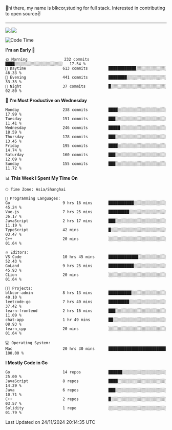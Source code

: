 👋hi there, my name is blkcor,studing for full stack.
Interested in contributing to open source✌️

<hr/>

![](https://github-readme-stats.vercel.app/api?username=blkcor)
<a href="https://github.com/blkcor/github-readme-stats">
    <img align="left" src="https://github-readme-stats.vercel.app/api/top-langs/?username=blkcor&hide=jupyter%20notebook,shaderlab,tex,c%23&langs_count=9" />
</a>


<!--START_SECTION:waka-->
![Code Time](http://img.shields.io/badge/Code%20Time-1%2C454%20hrs%2056%20mins-blue)

**I'm an Early 🐤** 

```text
🌞 Morning                232 commits         ████░░░░░░░░░░░░░░░░░░░░░   17.54 % 
🌆 Daytime                613 commits         ████████████░░░░░░░░░░░░░   46.33 % 
🌃 Evening                441 commits         ████████░░░░░░░░░░░░░░░░░   33.33 % 
🌙 Night                  37 commits          █░░░░░░░░░░░░░░░░░░░░░░░░   02.80 % 
```
📅 **I'm Most Productive on Wednesday** 

```text
Monday                   238 commits         ████░░░░░░░░░░░░░░░░░░░░░   17.99 % 
Tuesday                  151 commits         ███░░░░░░░░░░░░░░░░░░░░░░   11.41 % 
Wednesday                246 commits         █████░░░░░░░░░░░░░░░░░░░░   18.59 % 
Thursday                 178 commits         ███░░░░░░░░░░░░░░░░░░░░░░   13.45 % 
Friday                   195 commits         ████░░░░░░░░░░░░░░░░░░░░░   14.74 % 
Saturday                 160 commits         ███░░░░░░░░░░░░░░░░░░░░░░   12.09 % 
Sunday                   155 commits         ███░░░░░░░░░░░░░░░░░░░░░░   11.72 % 
```


📊 **This Week I Spent My Time On** 

```text
🕑︎ Time Zone: Asia/Shanghai

💬 Programming Languages: 
Go                       9 hrs 16 mins       ███████████░░░░░░░░░░░░░░   45.24 % 
Vue.js                   7 hrs 25 mins       █████████░░░░░░░░░░░░░░░░   36.17 % 
JavaScript               2 hrs 17 mins       ███░░░░░░░░░░░░░░░░░░░░░░   11.19 % 
TypeScript               42 mins             █░░░░░░░░░░░░░░░░░░░░░░░░   03.47 % 
C++                      20 mins             ░░░░░░░░░░░░░░░░░░░░░░░░░   01.64 % 

🔥 Editors: 
VS Code                  10 hrs 45 mins      █████████████░░░░░░░░░░░░   52.43 % 
GoLand                   9 hrs 25 mins       ███████████░░░░░░░░░░░░░░   45.93 % 
CLion                    20 mins             ░░░░░░░░░░░░░░░░░░░░░░░░░   01.64 % 

🐱‍💻 Projects: 
blkcor-admin             8 hrs 13 mins       ██████████░░░░░░░░░░░░░░░   40.10 % 
leetcode-go              7 hrs 40 mins       █████████░░░░░░░░░░░░░░░░   37.42 % 
learn-frontend           2 hrs 16 mins       ███░░░░░░░░░░░░░░░░░░░░░░   11.09 % 
chat-app                 1 hr 49 mins        ██░░░░░░░░░░░░░░░░░░░░░░░   08.93 % 
learn_cpp                20 mins             ░░░░░░░░░░░░░░░░░░░░░░░░░   01.64 % 

💻 Operating System: 
Mac                      20 hrs 30 mins      █████████████████████████   100.00 % 
```

**I Mostly Code in Go** 

```text
Go                       14 repos            ██████░░░░░░░░░░░░░░░░░░░   25.00 % 
JavaScript               8 repos             ████░░░░░░░░░░░░░░░░░░░░░   14.29 % 
Java                     6 repos             ███░░░░░░░░░░░░░░░░░░░░░░   10.71 % 
C++                      2 repos             █░░░░░░░░░░░░░░░░░░░░░░░░   03.57 % 
Solidity                 1 repo              ░░░░░░░░░░░░░░░░░░░░░░░░░   01.79 % 
```




 Last Updated on 24/11/2024 20:14:35 UTC
<!--END_SECTION:waka-->


